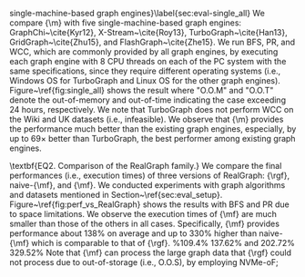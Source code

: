 single-machine-based graph engines}\label{sec:eval-single_all}
We compare {\m} with five single-machine-based graph engines: GraphChi~\cite{Kyr12}, X-Stream~\cite{Roy13}, TurboGraph~\cite{Han13}, GridGraph~\cite{Zhu15}, and FlashGraph~\cite{Zhe15}.
We run BFS, PR, and WCC, which are commonly provided by all graph engines, by executing each graph engine with 8 CPU threads on each of the PC system with the same specifications, since they require different operating systems (i.e., Windows OS for TurboGraph and Linux OS for the other graph engines).
Figure~\ref{fig:single_all} shows the result where "O.O.M" and "O.O.T" denote the out-of-memory and out-of-time indicating the case exceeding 24 hours, respectively.
We note that TurboGraph does not perform WCC on the Wiki and UK datasets (i.e., infeasible).
We observe that {\m} provides the performance much better than the existing graph engines, especially, by up to 69$\times$ better than TurboGraph, the best performer among existing graph engines.


\textbf{EQ2. Comparison of the RealGraph family.}
We compare the final performances (i.e., execution times) of three versions of RealGraph: {\rgf}, naive-{\mf}, and {\mf}.
We conducted experiments with graph algorithms and datasets mentioned in Section~\ref{sec:eval_setup}.
Figure~\ref{fig:perf_vs_RealGraph} shows the results with BFS and PR due to space limitations.
We observe the execution times of {\mf} are much smaller than those of the others in all cases.
Specifically, {\mf} provides performance about 138\% on average and up to 330\% higher than naive-{\mf} which is comparable to that of {\rgf}.
%109.4\% 137.62\% and 202.72\% 329.52\%
Note that {\mf} can process the large graph data that {\rgf} could not process due to out-of-storage (i.e., O.O.S), by employing NVMe-oF;
